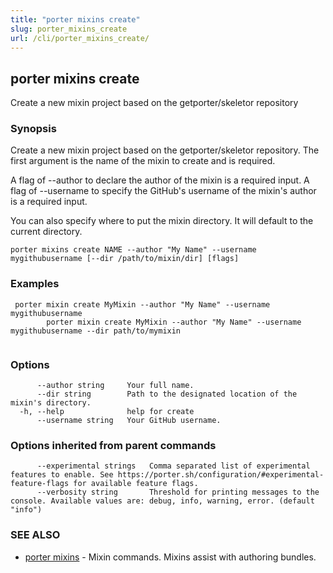 ```yaml
---
title: "porter mixins create"
slug: porter_mixins_create
url: /cli/porter_mixins_create/
---
```

## porter mixins create

Create a new mixin project based on the getporter/skeletor repository

### Synopsis

Create a new mixin project based on the getporter/skeletor repository.
The first argument is the name of the mixin to create and is required.

A flag of --author to declare the author of the mixin is a required input.
A flag of --username to specify the GitHub's username of the mixin's author is a required input.

You can also specify where to put the mixin directory. It will default to the current directory.

```
porter mixins create NAME --author "My Name" --username mygithubusername [--dir /path/to/mixin/dir] [flags]
```

### Examples

```
 porter mixin create MyMixin --author "My Name" --username mygithubusername
		porter mixin create MyMixin --author "My Name" --username mygithubusername --dir path/to/mymixin
		
```

### Options

```
      --author string     Your full name.
      --dir string        Path to the designated location of the mixin's directory.
  -h, --help              help for create
      --username string   Your GitHub username.
```

### Options inherited from parent commands

```
      --experimental strings   Comma separated list of experimental features to enable. See https://porter.sh/configuration/#experimental-feature-flags for available feature flags.
      --verbosity string       Threshold for printing messages to the console. Available values are: debug, info, warning, error. (default "info")
```

### SEE ALSO

* [porter mixins](/cli/porter_mixins/)	 - Mixin commands. Mixins assist with authoring bundles.

